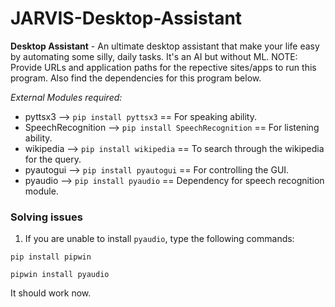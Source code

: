 # JARVIS-Desktop-Assistant
**Desktop Assistant** - An ultimate desktop assistant that make your life easy by automating some silly, daily tasks. It's an AI but without ML. 
NOTE: Provide URLs and application paths for the repective sites/apps to run this program. Also find the dependencies for this program below.

*External Modules required:*
- pyttsx3 --> ```pip install pyttsx3``` == For speaking ability.
- SpeechRecognition --> ```pip install SpeechRecognition``` == For listening ability.
- wikipedia --> ```pip install wikipedia``` == To search through the wikipedia for the query.
- pyautogui --> ```pip install pyautogui``` == For controlling the GUI.
- pyaudio --> ```pip install pyaudio``` == Dependency for speech recognition module.

### Solving issues
1. If you are unable to install ```pyaudio```, type the following commands:

```pip install pipwin```

```pipwin install pyaudio```

It should work now.
